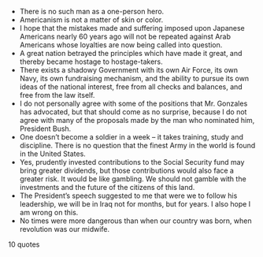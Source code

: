  - There is no such man as a one-person hero.
 - Americanism is not a matter of skin or color.
 - I hope that the mistakes made and suffering imposed upon Japanese Americans nearly 60 years ago will not be repeated against Arab Americans whose loyalties are now being called into question.
 - A great nation betrayed the principles which have made it great, and thereby became hostage to hostage-takers.
 - There exists a shadowy Government with its own Air Force, its own Navy, its own fundraising mechanism, and the ability to pursue its own ideas of the national interest, free from all checks and balances, and free from the law itself.
 - I do not personally agree with some of the positions that Mr. Gonzales has advocated, but that should come as no surprise, because I do not agree with many of the proposals made by the man who nominated him, President Bush.
 - One doesn’t become a soldier in a week – it takes training, study and discipline. There is no question that the finest Army in the world is found in the United States.
 - Yes, prudently invested contributions to the Social Security fund may bring greater dividends, but those contributions would also face a greater risk. It would be like gambling. We should not gamble with the investments and the future of the citizens of this land.
 - The President’s speech suggested to me that were we to follow his leadership, we will be in Iraq not for months, but for years. I also hope I am wrong on this.
 - No times were more dangerous than when our country was born, when revolution was our midwife.

10 quotes